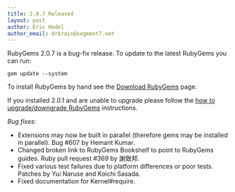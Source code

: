 ```yaml
---
title: 2.0.7 Released
layout: post
author: Eric Hodel
author_email: drbrain@segment7.net
---
```


RubyGems 2.0.7 is a bug-fix release.  To update to the latest RubyGems you can
run:

    gem update --system

To install RubyGems by hand see the [Download RubyGems][download] page.

If you installed 2.0.1 and are unable to upgrade please follow the [how to
upgrade/downgrade RubyGems][upgrading] instructions.

_Bug fixes:_

* Extensions may now be built in parallel (therefore gems may be installed in parallel).  Bug #607 by Hemant Kumar.
* Changed broken link to RubyGems Bookshelf to point to RubyGems guides.  Ruby pull request #369 by 謝致邦.
* Fixed various test failures due to platform differences or poor tests.  Patches by Yui Naruse and Koichi Sasada.
* Fixed documentation for Kernel#require.

[download]: http://rubygems.org/pages/download
[upgrading]: http://rubygems.rubyforge.org/rubygems-update/UPGRADING_rdoc.html

